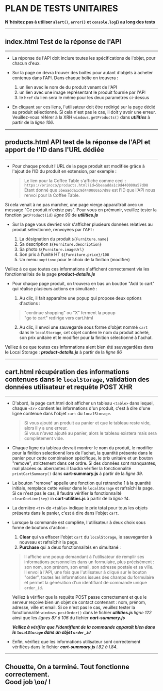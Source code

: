 # PLAN DE TESTS UNITAIRES

**N'hésitez pas à utiliser `alert()`, `error()` et `console.log`() au long des tests**

___

## index.html Test de la réponse de l'API

___

+ La réponse de l'API doit inclure toutes les spécifications de l'objet, pour chacun d'eux. 
+ Sur la page on devra trouver des boîtes pour autant d'objets à acheter contenus dans l'API. Dans chaque boîte on trouvera :

  1. un lien avec le nom de du produit venant de l'API
  2. un lien avec une image représentant le produit fournie par l'API
  3. le `href` du lien sera le même pour les deux paramètres ci-dessus
+ En cliquant sur ces liens, l'utilisateur doit être redirigé sur la page dédié au produit sélectionné. Si cela n'est pas le cas, il doit y avoir une erreur. Veuillez-vous référer à la XRH `windows.getProducts()` dans ***utilities*** à partir de la *ligne 106*.
___

## products.html API test de la réponse de l'API et apport de l'ID dans l'URL dédiée

___

+ Pour chaque produit l'URL de la page produit est modifiée grâce à l'ajout de l'ID du produit en extension, par exemple :

  > Le lien pour la Coffee Table s'affiche comme ceci : `https://orinoco/products.html?id=5beaadda1c9d440000a57d98` Étant donné que `5beaadda1c9d440000a57d98` est l'ID que l'API nous renvoi pour la Coffee Table.

Si cela venait à ne pas marcher, une page vierge apparaîtrait avec un message "Ce produit n'existe pas". Pour vous en prémunir, veuillez tester la fonction `getProduct(id)` *ligne 90* de ***utilities.js***

+ Sur la page vous devriez voir s'afficher plusieurs données relatives au produit sélectionné, renvoyées par l'API :

  1. La désignation du produit `${Furniture.name}`
  2. Sa description `${Furniture.description}`
  3. Sa photo `${Furniture.imageUrl}`
  4. Son prix à l'unité HT `${Furniture.price}/100`
  5. Un menu `<option>` pour le choix de la finition (modifier)

Veillez à ce que toutes ces informations s'affichent correctement via les fonctionnalités de la page ***product-details.js***   

+ Pour chaque page produit, on trouvera en bas un boutton "Add to cart" qui réalise plusieurs actions en simultané : 

  1. Au clic, il fait apparaître une popup qui propose deux options d'actions : 
  
    > "continue shopping" ou "X" ferment la popup <br>
    > "go to cart" redirige vers cart.html

  2. Au clic, il envoi une sauvegarde sous forme d'objet nommé `cart` dans le `localStorage`, cet objet contien le nom du produit acheté, son prix unitaire et le modifier pour la finition sélectionné à l'achat.
  
Veillez à ce que toutes ces informations aient bien été sauvegardées dans le Local Storage : ***product-details.js*** à partir de la *ligne 86*

___

## cart.html récupération des informations contenues dans le `localStorage`, validation des données utilisateur et requête POST XHR

___

+ D'abord, la page cart.html doit afficher un tableau `<table>` dans lequel, chaque `<tr>` contient les informations d'un produit, c'est à dire d'une ligne contenue dans l'objet `cart` du `localStorage`. 

  > Si vous ajouté un produit au panier et que le tableau reste vide, alors il y a une erreur. <br>
  > Si vous n'avez ajouté au panier, alors le tableau existera mais sera complètement vide.  

+ Chaque ligne du tableau devrait montrer le nom du produit, le modifier pour la finition selectionné lors de l'achat, la quantité présente dans le panier pour cette combinaison spécifique, le prix unitaire et un bouton "remove", strictement dans cet ordre. Si des données sont manquantes, mal placées ou aberrantes il faudra vérifier la fonctionnalité `printCartSummary()` dans **cart-summary.js** à partir de la *ligne 39*.

+ Le bouton "remove" appelle une fonction qui retranche 1 à la quantité initiale, remplace cette valeur dans le `localStorage` et rafraîchi la page. Si ce n'est pas le cas, il faudra vérifier la fonctionnalité `clearOneLine(key)` in **cart-utilities.js** à partir de la *ligne 14*.

+ La dernière `<tr>`  de `<table>` indique le prix total pour tous les objets présents dans le panier, c'est à dire dans l'objet `cart`.

+ Lorsque la commande est complète, l'utilisateur à deux choix sous forme de boutons d'action :

  1. **Clear** qui va effacer l'objet `cart` du `localStorage`, le sauvegarder à nouveau et rafraîchir la page.
  2. **Purchase** qui a deux fonctionnalités en simultané : 

    > Il affiche une popup demandant à l'utilisateur de remplir ses informations personnelles dans un formulaire, plus précisément : son nom, son prénom, son email, son adresse postale et sa ville. <br>
    > Il envoi à l'API, une fois que l'utilisateur à cliqué sur le bouton "order", toutes les informations issues des champs du formulaire et permet la génération d'un identifiant de commande unique `order_id`.


   Veillez à vérifier que la requête POST passe correctement et que le serveur reçoive bien un objet de contact contenant : nom, prénom, adresse, ville et email. Si ce n'est pas le cas, veuillez tester la fonctionnalité `windows.postOrder()` dans le fichier ***utilities.js*** *ligne 122* ainsi que les *lignes 87 à 106* du fichier ***cart-summary.js***

    ***Veillez à vérifier que l'identifiant de la commande apparaît bien dans le `localStorage` dans un objet `order_id`***

+ Enfin, vérifiez que les informations utilisateur sont correctement vérifiées dans le fichier ***cart-summary.js*** *l.82 à l.84*.


___


## Chouette, On a terminé. Tout fonctionne correctement. <br> Good job \oo/ !